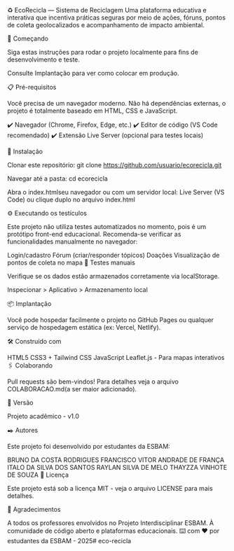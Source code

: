 ♻️ EcoRecicla — Sistema de Reciclagem
Uma plataforma educativa e interativa que incentiva práticas seguras por meio de ações, fóruns, pontos de coleta geolocalizados e acompanhamento de impacto ambiental.

🚀 Começando

Siga estas instruções para rodar o projeto localmente para fins de desenvolvimento e teste.

Consulte Implantação para ver como colocar em produção.

📋 Pré-requisitos

Você precisa de um navegador moderno. Não há dependências externas, o projeto é totalmente baseado em HTML, CSS e JavaScript.

✔️ Navegador (Chrome, Firefox, Edge, etc.) ✔️ Editor de código (VS Code recomendado) ✔️ Extensão Live Server (opcional para testes locais)

🔧 Instalação

Clonar este repositório:
git clone https://github.com/usuario/ecorecicla.git

Navegar até a pasta:
cd ecorecicla

Abra o index.htmlseu navegador ou com um servidor local:
Live Server (VS Code) ou clique duplo no arquivo index.html

⚙️ Executando os testículos

Este projeto não utiliza testes automatizados no momento, pois é um protótipo front-end educacional. Recomenda-se verificar as funcionalidades manualmente no navegador:

Login/cadastro
Fórum (criar/responder tópicos)
Doações
Visualização de pontos de coleta no mapa
🔩 Testes manuais

Verifique se os dados estão armazenados corretamente via localStorage.

Inspecionar > Aplicativo > Armazenamento local

📦 Implantação

Você pode hospedar facilmente o projeto no GitHub Pages ou qualquer serviço de hospedagem estática (ex: Vercel, Netlify).

🛠️ Construído com

HTML5
CSS3 + Tailwind CSS
JavaScript
Leaflet.js - Para mapas interativos
🖇️ Colaborando

Pull requests são bem-vindos! Para detalhes veja o arquivo COLABORACAO.md(a ser maior adicionado).

📌 Versão

Projeto acadêmico - v1.0

✒️ Autores

Este projeto foi desenvolvido por estudantes da ESBAM:

BRUNO DA COSTA RODRIGUES
FRANCISCO VITOR ANDRADE DE FRANÇA
ITALO DA SILVA DOS SANTOS
RAYLAN SILVA DE MELO
THAYZZA VINHOTE DE SOUZA
📄 Licença

Este projeto está sob a licença MIT - veja o arquivo LICENSE para mais detalhes.

🎁 Agradecimentos

A todos os professores envolvidos no Projeto Interdisciplinar ESBAM.
À comunidade de código aberto e plataformas educacionais.
⌨️ com ❤️ por estudantes da ESBAM - 2025# eco-recicla
